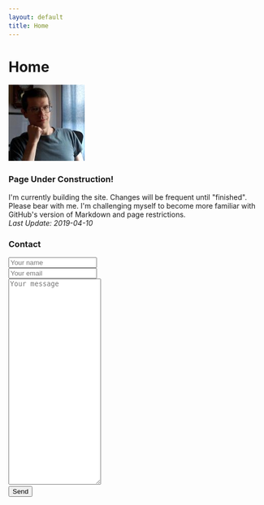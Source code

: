 ```yaml
---
layout: default
title: Home
---
```


# Home
![Image of Jonathan Horton](/images/jchortonCropSmall.jpg "Jonathan Horton")

### Page Under Construction!
I'm currently building the site. Changes will be frequent until "finished". Please bear with me. I'm challenging myself to become more familiar with GitHub's version of Markdown and page restrictions.  
_Last Update: 2019-04-10_

### Contact
<form id="contactform" action="//formspree.io/hort_wort@hotmail.com" method="POST">
    <input type="text" name="name" placeholder="Your name" style="width:33%"><br />
    <input type="email" name="_replyto" placeholder="Your email" style="width:33%"><br />
    <textarea name="message" placeholder="Your message" style="height:400px" style="width:100%"></textarea><br />
    <input type="submit" value="Send">
</form>
